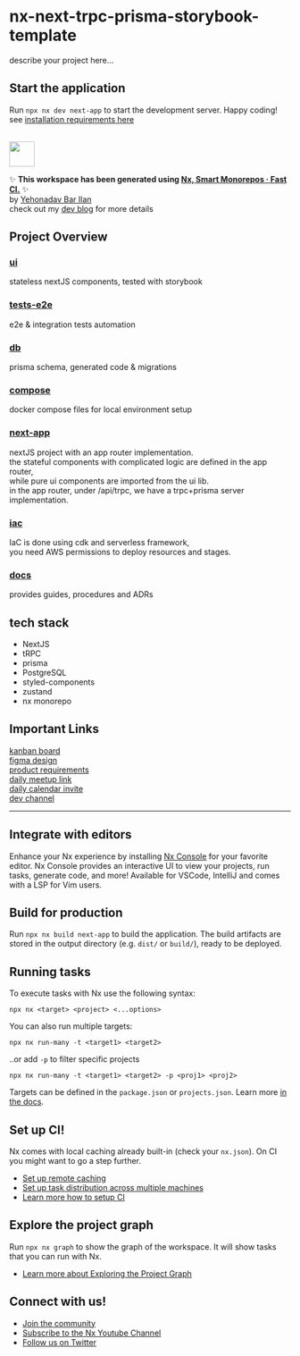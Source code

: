 # nx-next-trpc-prisma-storybook-template

describe your project here...  


## Start the application

Run `npx nx dev next-app` to start the development server. Happy coding!  
see [installation requirements here](https://github.com/yehonadav/nx-next-trpc-prisma-storybook-template/tree/main/next-app)  

<br/>  
<a alt="Nx logo" href="https://nx.dev" target="_blank" rel="noreferrer"><img src="https://raw.githubusercontent.com/nrwl/nx/master/images/nx-logo.png" width="45"></a>

✨ **This workspace has been generated using [Nx, Smart Monorepos · Fast CI.](https://nx.dev)** ✨  
by [Yehonadav Bar Ilan](https://www.linkedin.com/in/yehonadav-bar-ilan-09b918154/)  
check out my [dev blog](https://www.yehonadav.com/blog/setting-up-a-monorepo) for more details  


## Project Overview  

### [ui](ui/)  
stateless nextJS components, tested with storybook  

### [tests-e2e](tests/)  
e2e & integration tests automation  

### [db](db/)  
prisma schema, generated code & migrations  

### [compose](compose/)  
docker compose files for local environment setup  

### [next-app](next-app/)  
nextJS project with an app router implementation.  
the stateful components with complicated logic are defined in the app router,  
while pure ui components are imported from the ui lib.  
in the app router, under /api/trpc, we have a trpc+prisma server implementation.  

### [iac](iac/)
IaC is done using cdk and serverless framework,  
you need AWS permissions to deploy resources and stages.  

### [docs](docs/)  
provides guides, procedures and ADRs  


## tech stack

* NextJS
* tRPC
* prisma
* PostgreSQL
* styled-components
* zustand
* nx monorepo


## Important Links

[kanban board](https://example.com)  
[figma design](https://www.figma.com/file/example/proj?type=design&node-id=382-2&mode=design)  
[product requirements](https://docs.google.com/document/d/example/edit)  
[daily meetup link](https://meet.google.com/example)  
[daily calendar invite](https://calendar.app.google/example)  
[dev channel](https://discord.gg/example)  

------------------------



## Integrate with editors

Enhance your Nx experience by installing [Nx Console](https://nx.dev/nx-console) for your favorite editor. Nx Console
provides an interactive UI to view your projects, run tasks, generate code, and more! Available for VSCode, IntelliJ and
comes with a LSP for Vim users.



## Build for production

Run `npx nx build next-app` to build the application. The build artifacts are stored in the output directory (e.g. `dist/` or `build/`), ready to be deployed.

## Running tasks

To execute tasks with Nx use the following syntax:

```
npx nx <target> <project> <...options>
```

You can also run multiple targets:

```
npx nx run-many -t <target1> <target2>
```

..or add `-p` to filter specific projects

```
npx nx run-many -t <target1> <target2> -p <proj1> <proj2>
```

Targets can be defined in the `package.json` or `projects.json`. Learn more [in the docs](https://nx.dev/features/run-tasks).

## Set up CI!

Nx comes with local caching already built-in (check your `nx.json`). On CI you might want to go a step further.

- [Set up remote caching](https://nx.dev/features/share-your-cache)
- [Set up task distribution across multiple machines](https://nx.dev/nx-cloud/features/distribute-task-execution)
- [Learn more how to setup CI](https://nx.dev/recipes/ci)

## Explore the project graph

Run `npx nx graph` to show the graph of the workspace.
It will show tasks that you can run with Nx.

- [Learn more about Exploring the Project Graph](https://nx.dev/core-features/explore-graph)

## Connect with us!

- [Join the community](https://nx.dev/community)
- [Subscribe to the Nx Youtube Channel](https://www.youtube.com/@nxdevtools)
- [Follow us on Twitter](https://twitter.com/nxdevtools)
